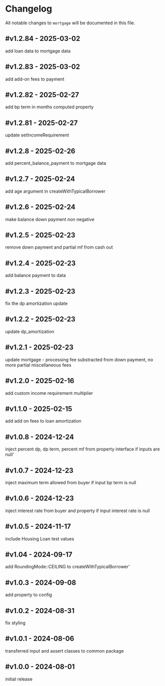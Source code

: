 # Changelog

All notable changes to `mortgage` will be documented in this file.

## #v1.2.84 - 2025-03-02

add loan data to mortgage data

## #v1.2.83 - 2025-03-02

add add-on fees to payment

## #v1.2.82 - 2025-02-27

add bp term in months computed property

## #v1.2.81 - 2025-02-27

update setIncomeRequirement

## #v1.2.8 - 2025-02-26

add percent_balance_payment to mortgage data

## #v1.2.7 - 2025-02-24

add age argument in createWithTypicalBorrower

## #v1.2.6 - 2025-02-24

make balance down payment non negative

## #v1.2.5 - 2025-02-23

remove down payment and partial mf from cash out

## #v1.2.4 - 2025-02-23

add balance payment to data

## #v1.2.3 - 2025-02-23

fix the dp amortization update

## #v1.2.2 - 2025-02-23

update dp_amortization

## #v1.2.1 - 2025-02-23

update mortgage - processing fee substracted from down payment, no more partial miscellaneous fees

## #v1.2.0 - 2025-02-16

add custom income requirement multiplier

## #v1.1.0 - 2025-02-15

add add on fees to loan amortization

## #v1.0.8 - 2024-12-24

inject percent dp, dp term, percent mf from property interface if inputs are null'

## #v1.0.7 - 2024-12-23

inject maximum term allowed from buyer if input bp term is null

## #v1.0.6 - 2024-12-23

inject interest rate from buyer and property if input interest rate is null

## #v1.0.5 - 2024-11-17

include Housing Loan test values

## #v1.04 - 2024-09-17

add RoundingMode::CEILING to createWithTypicalBorrower'

## #v1.0.3 - 2024-09-08

add property to config

## #v1.0.2 - 2024-08-31

fix styling

## #v1.0.1 - 2024-08-06

transferred input and assert classes to common package

## #v1.0.0 - 2024-08-01

initial release
